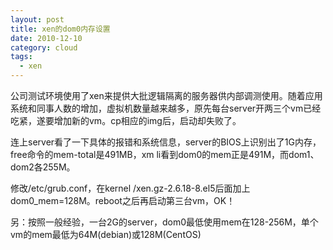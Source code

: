 ```yaml
---
layout: post
title: xen的dom0内存设置
date: 2010-12-10
category: cloud
tags:
  - xen
---
```


公司测试环境使用了xen来提供大批逻辑隔离的服务器供内部调测使用。随着应用系统和同事人数的增加，虚拟机数量越来越多，原先每台server开两三个vm已经吃紧，遂要增加新的vm。cp相应的img后，启动却失败了。

连上server看了一下具体的报错和系统信息，server的BIOS上识别出了1G内存，free命令的mem-total是491MB，xm li看到dom0的mem正是491M，而dom1、dom2各255M。

修改/etc/grub.conf，在kernel /xen.gz-2.6.18-8.el5后面加上dom0_mem=128M。reboot之后再启动第三台vm，OK！

另：按照一般经验，一台2G的server，dom0最低使用mem在128-256M，单个vm的mem最低为64M(debian)或128M(CentOS)

